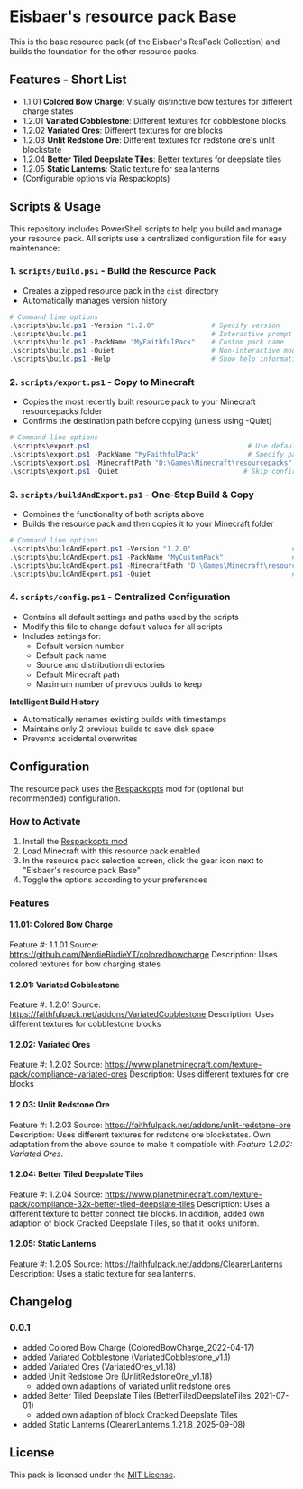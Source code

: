 # Eisbaer's resource pack Base

This is the base resource pack (of the Eisbaer's ResPack Collection) and builds the foundation for the other resource packs.

## Features - Short List

- 1.1.01 **Colored Bow Charge**: Visually distinctive bow textures for different charge states
- 1.2.01 **Variated Cobblestone**: Different textures for cobblestone blocks
- 1.2.02 **Variated Ores**: Different textures for ore blocks
- 1.2.03 **Unlit Redstone Ore**: Different textures for redstone ore's unlit blockstate
- 1.2.04 **Better Tiled Deepslate Tiles**: Better textures for deepslate tiles
- 1.2.05 **Static Lanterns**: Static texture for sea lanterns
- (Configurable options via Respackopts)

## Scripts & Usage

This repository includes PowerShell scripts to help you build and manage your resource pack. All scripts use a centralized configuration file for easy maintenance:

### 1. `scripts/build.ps1` - Build the Resource Pack

- Creates a zipped resource pack in the `dist` directory
- Automatically manages version history

```powershell
# Command line options
.\scripts\build.ps1 -Version "1.2.0"              # Specify version
.\scripts\build.ps1                               # Interactive prompt for version
.\scripts\build.ps1 -PackName "MyFaithfulPack"    # Custom pack name
.\scripts\build.ps1 -Quiet                        # Non-interactive mode, uses defaults
.\scripts\build.ps1 -Help                         # Show help information
```

### 2. `scripts/export.ps1` - Copy to Minecraft

- Copies the most recently built resource pack to your Minecraft resourcepacks folder
- Confirms the destination path before copying (unless using -Quiet)

```powershell
# Command line options
.\scripts\export.ps1                                       # Use defaults
.\scripts\export.ps1 -PackName "MyFaithfulPack"            # Specify pack name
.\scripts\export.ps1 -MinecraftPath "D:\Games\Minecraft\resourcepacks"  # Custom Minecraft path
.\scripts\export.ps1 -Quiet                               # Skip confirmation prompt
```

### 3. `scripts/buildAndExport.ps1` - One-Step Build & Copy

- Combines the functionality of both scripts above
- Builds the resource pack and then copies it to your Minecraft folder

```powershell
# Command line options
.\scripts\buildAndExport.ps1 -Version "1.2.0"                         # Specify version
.\scripts\buildAndExport.ps1 -PackName "MyCustomPack"                 # Custom pack name 
.\scripts\buildAndExport.ps1 -MinecraftPath "D:\Games\Minecraft\resourcepacks"  # Custom path
.\scripts\buildAndExport.ps1 -Quiet                                   # Non-interactive mode
```

### 4. `scripts/config.ps1` - Centralized Configuration

- Contains all default settings and paths used by the scripts
- Modify this file to change default values for all scripts
- Includes settings for:
  - Default version number
  - Default pack name
  - Source and distribution directories
  - Default Minecraft path
  - Maximum number of previous builds to keep

**Intelligent Build History**

- Automatically renames existing builds with timestamps
- Maintains only 2 previous builds to save disk space
- Prevents accidental overwrites

## Configuration

The resource pack uses the [Respackopts](https://modrinth.com/mod/respackopts) mod for (optional but recommended) configuration.

### How to Activate

1. Install the [Respackopts mod](https://modrinth.com/mod/respackopts)
2. Load Minecraft with this resource pack enabled
3. In the resource pack selection screen, click the gear icon next to "Eisbaer's resource pack Base"
4. Toggle the options according to your preferences

### Features

#### 1.1.01: Colored Bow Charge

Feature #: 1.1.01
Source: https://github.com/NerdieBirdieYT/coloredbowcharge
Description: Uses colored textures for bow charging states

#### 1.2.01: Variated Cobblestone

Feature #: 1.2.01
Source: https://faithfulpack.net/addons/VariatedCobblestone
Description: Uses different textures for cobblestone blocks

#### 1.2.02: Variated Ores

Feature #: 1.2.02
Source: https://www.planetminecraft.com/texture-pack/compliance-variated-ores
Description: Uses different textures for ore blocks

#### 1.2.03: Unlit Redstone Ore

Feature #: 1.2.03
Source: https://faithfulpack.net/addons/unlit-redstone-ore
Description: Uses different textures for redstone ore blockstates. Own adaptation from the above source to make it compatible with *Feature 1.2.02: Variated Ores*.

#### 1.2.04: Better Tiled Deepslate Tiles

Feature #: 1.2.04
Source: https://www.planetminecraft.com/texture-pack/compliance-32x-better-tiled-deepslate-tiles
Description: Uses a different texture to better connect tile blocks. In addition, added own adaption of block Cracked Deepslate Tiles, so that it looks uniform.

#### 1.2.05: Static Lanterns

Feature #: 1.2.05
Source: https://faithfulpack.net/addons/ClearerLanterns
Description: Uses a static texture for sea lanterns.

## Changelog

### 0.0.1

- added Colored Bow Charge (ColoredBowCharge_2022-04-17)
- added Variated Cobblestone (VariatedCobblestone_v1.1)
- added Variated Ores (VariatedOres_v1.18)
- added Unlit Redstone Ore (UnlitRedstoneOre_v1.18)
  - added own adaptions of variated unlit redstone ores
- added Better Tiled Deepslate Tiles (BetterTiledDeepslateTiles_2021-07-01)
  - added own adaption of block Cracked Deepslate Tiles
- added Static Lanterns (ClearerLanterns_1.21.8_2025-09-08)

## License

This pack is licensed under the [MIT License](https://github.com/eisbaer123/mc-eisbaers-res-pack-base-32x/blob/main/LICENSE).